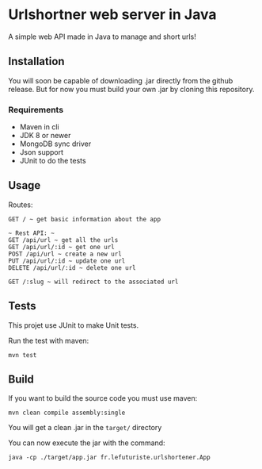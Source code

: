 # Urlshortner web server in Java

A simple web API made in Java to manage and short urls!

## Installation

You will soon be capable of downloading .jar directly from the github release. But for now you must build your own .jar by cloning this repository.

### Requirements

- Maven in cli
- JDK 8 or newer
- MongoDB sync driver
- Json support
- JUnit to do the tests 

## Usage

Routes:

```
GET / ~ get basic information about the app

~ Rest API: ~
GET /api/url ~ get all the urls
GET /api/url/:id ~ get one url
POST /api/url ~ create a new url
PUT /api/url/:id ~ update one url
DELETE /api/url/:id ~ delete one url

GET /:slug ~ will redirect to the associated url
```

## Tests

This projet use JUnit to make Unit tests.

Run the test with maven:

`mvn test`

## Build

If you want to build the source code you must use maven:

`mvn clean compile assembly:single`

You will get a clean .jar in the `target/` directory

You can now execute the jar with the command:

`java -cp ./target/app.jar fr.lefuturiste.urlshortener.App`
